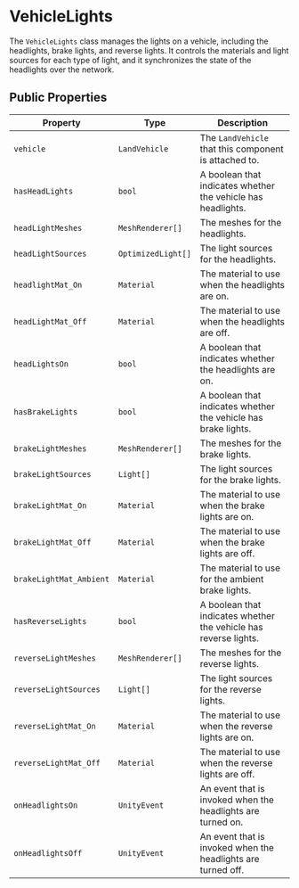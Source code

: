 # VehicleLights

The `VehicleLights` class manages the lights on a vehicle, including the headlights, brake lights, and reverse lights. It controls the materials and light sources for each type of light, and it synchronizes the state of the headlights over the network.

## Public Properties

| Property              | Type                  | Description                                                                  |
| --------------------- | --------------------- | ---------------------------------------------------------------------------- |
| `vehicle`             | `LandVehicle`         | The `LandVehicle` that this component is attached to.                        |
| `hasHeadLights`       | `bool`                | A boolean that indicates whether the vehicle has headlights.                 |
| `headLightMeshes`     | `MeshRenderer[]`      | The meshes for the headlights.                                               |
| `headLightSources`    | `OptimizedLight[]`    | The light sources for the headlights.                                        |
| `headlightMat_On`     | `Material`            | The material to use when the headlights are on.                              |
| `headLightMat_Off`    | `Material`            | The material to use when the headlights are off.                             |
| `headLightsOn`        | `bool`                | A boolean that indicates whether the headlights are on.                      |
| `hasBrakeLights`      | `bool`                | A boolean that indicates whether the vehicle has brake lights.               |
| `brakeLightMeshes`    | `MeshRenderer[]`      | The meshes for the brake lights.                                             |
| `brakeLightSources`   | `Light[]`             | The light sources for the brake lights.                                      |
| `brakeLightMat_On`    | `Material`            | The material to use when the brake lights are on.                            |
| `brakeLightMat_Off`   | `Material`            | The material to use when the brake lights are off.                           |
| `brakeLightMat_Ambient` | `Material`            | The material to use for the ambient brake lights.                            |
| `hasReverseLights`    | `bool`                | A boolean that indicates whether the vehicle has reverse lights.             |
| `reverseLightMeshes`  | `MeshRenderer[]`      | The meshes for the reverse lights.                                           |
| `reverseLightSources` | `Light[]`             | The light sources for the reverse lights.                                    |
| `reverseLightMat_On`  | `Material`            | The material to use when the reverse lights are on.                          |
| `reverseLightMat_Off` | `Material`            | The material to use when the reverse lights are off.                         |
| `onHeadlightsOn`      | `UnityEvent`          | An event that is invoked when the headlights are turned on.                  |
| `onHeadlightsOff`     | `UnityEvent`          | An event that is invoked when the headlights are turned off.                 |
